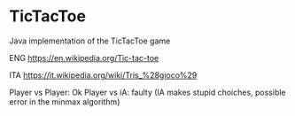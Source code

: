 TicTacToe
====

Java implementation of the TicTacToe game

ENG
https://en.wikipedia.org/Tic-tac-toe

ITA
https://it.wikipedia.org/wiki/Tris_%28gioco%29


Player vs Player: Ok
Player vs iA: faulty (IA makes stupid choiches, possible error in the minmax algorithm)
